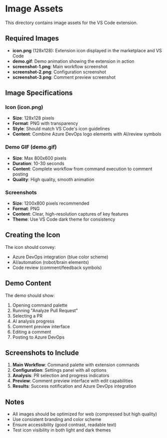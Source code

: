 # Image Assets

This directory contains image assets for the VS Code extension.

## Required Images

- **icon.png** (128x128): Extension icon displayed in the marketplace and VS Code
- **demo.gif**: Demo animation showing the extension in action
- **screenshot-1.png**: Main workflow screenshot
- **screenshot-2.png**: Configuration screenshot
- **screenshot-3.png**: Comment preview screenshot

## Image Specifications

### Icon (icon.png)
- **Size**: 128x128 pixels
- **Format**: PNG with transparency
- **Style**: Should match VS Code's icon guidelines
- **Content**: Combine Azure DevOps logo elements with AI/review symbols

### Demo GIF (demo.gif)
- **Size**: Max 800x600 pixels
- **Duration**: 10-30 seconds
- **Content**: Complete workflow from command execution to comment posting
- **Quality**: High quality, smooth animation

### Screenshots
- **Size**: 1200x800 pixels recommended
- **Format**: PNG
- **Content**: Clear, high-resolution captures of key features
- **Theme**: Use VS Code dark theme for consistency

## Creating the Icon

The icon should convey:
- Azure DevOps integration (blue color scheme)
- AI/automation (robot/brain elements)
- Code review (comment/feedback symbols)

## Demo Content

The demo should show:
1. Opening command palette
2. Running "Analyze Pull Request"
3. Selecting a PR
4. AI analysis progress
5. Comment preview interface
6. Editing a comment
7. Posting to Azure DevOps

## Screenshots to Include

1. **Main Workflow**: Command palette with extension commands
2. **Configuration**: Settings panel with all options
3. **Analysis**: PR selection and progress indicators
4. **Preview**: Comment preview interface with edit capabilities
5. **Results**: Success notification and Azure DevOps integration

## Notes

- All images should be optimized for web (compressed but high quality)
- Use consistent branding and color scheme
- Ensure accessibility (good contrast, readable text)
- Test icon visibility in both light and dark themes